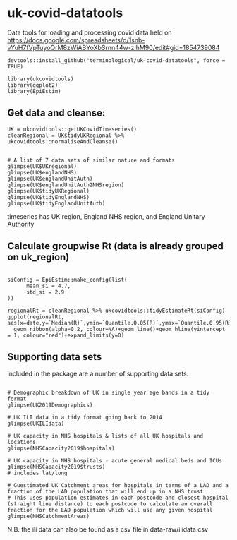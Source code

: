 # uk-covid-datatools

Data tools for loading and processing covid data held on 
https://docs.google.com/spreadsheets/d/1snb-vYuH7fVpTuyoQrM8zWiABYoXbSrnn44w-zlhM90/edit#gid=1854739084

```{r}
devtools::install_github("terminological/uk-covid-datatools", force = TRUE)

library(ukcovidtools)
library(ggplot2)
library(EpiEstim)
```

## Get data and cleanse:

```{r}
UK = ukcovidtools::getUKCovidTimeseries()
cleanRegional = UK$tidyUKRegional %>% ukcovidtools::normaliseAndCleanse()


# A list of 7 data sets of similar nature and formats
glimpse(UK$UKregional)
glimpse(UK$englandNHS)
glimpse(UK$englandUnitAuth)
glimpse(UK$englandUnitAuth2NHSregion)
glimpse(UK$tidyUKRegional)
glimpse(UK$tidyEnglandNHS)
glimpse(UK$tidyEnglandUnitAuth)
```

timeseries has UK region, England NHS region, and England Unitary Authority

## Calculate groupwise Rt (data is already grouped on uk_region)

```{r}

siConfig = EpiEstim::make_config(list(
      mean_si = 4.7, 
      std_si = 2.9
))

regionalRt = cleanRegional %>% ukcovidtools::tidyEstimateRt(siConfig)
ggplot(regionalRt, aes(x=date,y=`Median(R)`,ymin=`Quantile.0.05(R)`,ymax=`Quantile.0.95(R)`,fill=uk_region,colour=uk_region))+
  geom_ribbon(alpha=0.2, colour=NA)+geom_line()+geom_hline(yintercept = 1, colour="red")+expand_limits(y=0)

```

## Supporting data sets

included in the package are a number of supporting data sets:

```{r}

# Demographic breakdown of UK in single year age bands in a tidy format
glimpse(UK2019Demographics)

# UK ILI data in a tidy format going back to 2014
glimpse(UKILIdata)

# UK capacity in NHS hospitals & lists of all UK hospitals and locations
glimpse(NHSCapacity2019$hospitals)

# UK capacity in NHS hospitals - acute general medical beds and ICUs
glimpse(NHSCapacity2019$trusts)
# includes lat/long

# Guestimated UK Catchment areas for hospitals in terms of a LAD and a fraction of the LAD population that will end up in a NHS trust
# This uses population estimates in each postcode and closest hospital (straight line distance) to each postcode to calculate an overall fraction for the LAD population which will use any given hospital
glimpse(NHSCatchmentAreas)

```

N.B. the ili data can also be found as a csv file in data-raw/ilidata.csv
